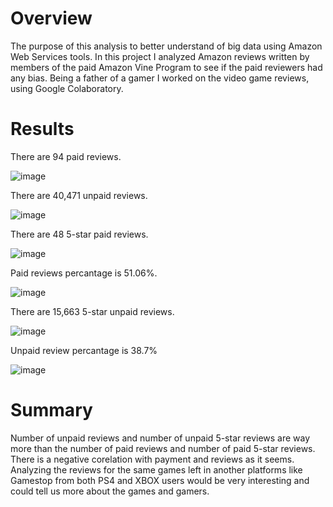 # Overview
The purpose of this analysis to better understand of big data using Amazon Web Services tools. In this project I analyzed Amazon reviews written by members of the paid Amazon Vine Program to see if the paid reviewers had any bias. Being a father of a gamer I worked on the video game reviews, using Google Colaboratory.

# Results

There are 94 paid reviews.

![image](https://user-images.githubusercontent.com/96134924/171773143-7843bdc7-9414-4e2e-9415-d24a5e011cb2.png)


There are 40,471 unpaid reviews.

![image](https://user-images.githubusercontent.com/96134924/171773274-ec60cd18-4424-44b2-bf48-72a71f633aa0.png)


There are 48 5-star paid reviews.

![image](https://user-images.githubusercontent.com/96134924/171773430-3d727a00-7b95-4709-8dd7-febff145e13a.png)


Paid reviews percantage is 51.06%.

![image](https://user-images.githubusercontent.com/96134924/171773518-e9679fb4-26d0-49fa-a607-ff625ba18bc7.png)


There are 15,663  5-star unpaid reviews.

![image](https://user-images.githubusercontent.com/96134924/171773906-c0e0ca84-5ac0-4cff-a17d-9c6895ce9b4d.png)


Unpaid review percantage is 38.7% 

![image](https://user-images.githubusercontent.com/96134924/171773997-9b1772df-6e00-4b9f-8eec-29633a9af6e0.png)


# Summary

Number of unpaid reviews and number of unpaid 5-star reviews are way more than the number of paid reviews and number of paid 5-star reviews. There is a negative corelation with payment and reviews as it seems. Analyzing the reviews for the same games left in another platforms like Gamestop from both PS4 and XBOX users would be very interesting and could tell us more about the games and gamers.   

